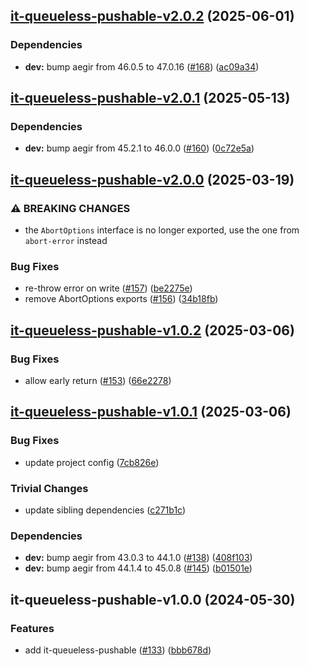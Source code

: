 ## [it-queueless-pushable-v2.0.2](https://github.com/achingbrain/it/compare/it-queueless-pushable-2.0.1...it-queueless-pushable-2.0.2) (2025-06-01)

### Dependencies

* **dev:** bump aegir from 46.0.5 to 47.0.16 ([#168](https://github.com/achingbrain/it/issues/168)) ([ac09a34](https://github.com/achingbrain/it/commit/ac09a34bbf8117d90d307638943c5f34724697bb))

## [it-queueless-pushable-v2.0.1](https://github.com/achingbrain/it/compare/it-queueless-pushable-2.0.0...it-queueless-pushable-2.0.1) (2025-05-13)

### Dependencies

* **dev:** bump aegir from 45.2.1 to 46.0.0 ([#160](https://github.com/achingbrain/it/issues/160)) ([0c72e5a](https://github.com/achingbrain/it/commit/0c72e5a14c16439d5d9db75a7a701b21ac6f7290))

## [it-queueless-pushable-v2.0.0](https://github.com/achingbrain/it/compare/it-queueless-pushable-1.0.2...it-queueless-pushable-2.0.0) (2025-03-19)

### ⚠ BREAKING CHANGES

* the `AbortOptions` interface is no longer exported, use the one from `abort-error` instead

### Bug Fixes

* re-throw error on write ([#157](https://github.com/achingbrain/it/issues/157)) ([be2275e](https://github.com/achingbrain/it/commit/be2275e34e1a446efc2b59a3e2c722efa8f15063))
* remove AbortOptions exports ([#156](https://github.com/achingbrain/it/issues/156)) ([34b18fb](https://github.com/achingbrain/it/commit/34b18fb28bd60d05c98a7d6d41f4f7986a20c144))

## [it-queueless-pushable-v1.0.2](https://github.com/achingbrain/it/compare/it-queueless-pushable-1.0.1...it-queueless-pushable-1.0.2) (2025-03-06)

### Bug Fixes

* allow early return ([#153](https://github.com/achingbrain/it/issues/153)) ([66e2278](https://github.com/achingbrain/it/commit/66e22780acb92f4a915d53e3783d00e61c5bec1a))

## [it-queueless-pushable-v1.0.1](https://github.com/achingbrain/it/compare/it-queueless-pushable-1.0.0...it-queueless-pushable-1.0.1) (2025-03-06)

### Bug Fixes

* update project config ([7cb826e](https://github.com/achingbrain/it/commit/7cb826ed356e8e43b7ffea51727096c2ce87fe21))

### Trivial Changes

* update sibling dependencies ([c271b1c](https://github.com/achingbrain/it/commit/c271b1c9c0eaee04eb79bb1fde9b0b5599ed2da6))

### Dependencies

* **dev:** bump aegir from 43.0.3 to 44.1.0 ([#138](https://github.com/achingbrain/it/issues/138)) ([408f103](https://github.com/achingbrain/it/commit/408f103d17646bc101ad0c4644236bb6b64abf30))
* **dev:** bump aegir from 44.1.4 to 45.0.8 ([#145](https://github.com/achingbrain/it/issues/145)) ([b01501e](https://github.com/achingbrain/it/commit/b01501e36e5085446f459dac95ea91f0304aca1a))

## it-queueless-pushable-v1.0.0 (2024-05-30)


### Features

* add it-queueless-pushable ([#133](https://github.com/achingbrain/it/issues/133)) ([bbb678d](https://github.com/achingbrain/it/commit/bbb678d3bd68bdbdfa1cbf11786a6c4f6a2c4e8c))

